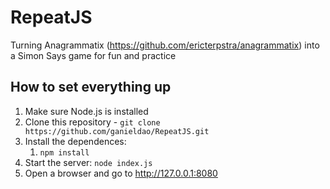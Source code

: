 # RepeatJS

Turning Anagrammatix (https://github.com/ericterpstra/anagrammatix) into a Simon Says game for fun and practice

## How to set everything up

1. Make sure Node.js is installed
2. Clone this repository - `git clone https://github.com/ganieldao/RepeatJS.git`
3. Install the dependences:
    1. `npm install`
4. Start the server: `node index.js`
5. Open a browser and go to http://127.0.0.1:8080



